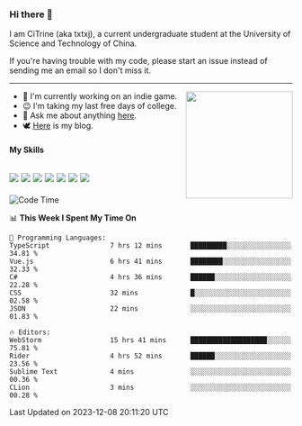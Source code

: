 ### Hi there 👋

I am CiTrine (aka txtxj), a current undergraduate student at the University of Science and Technology of China.

If you're having trouble with my code, please start an issue instead of sending me an email so I don't miss it.

---

<img align="right" height="190" src="http://github-profile-summary-cards.vercel.app/api/cards/stats?username=txtxj&theme=vue">

- 🌱 I'm currently working on an indie game.
- 😉 I'm taking my last free days of college.
- 💬 Ask me about anything [here](https://github.com/txtxj/txtxj/issues).
- 🕊️ [Here](https://txtxj.top) is my blog.

#### My Skills

![](https://img.shields.io/badge/Unity-000000?logo=unity&logoColor=fff)
![](https://img.shields.io/badge/C%23-239120?logo=csharp&logoColor=fff)
![](https://img.shields.io/badge/Python-3e74a2?logo=python&logoColor=fff)
![](https://img.shields.io/badge/C++-65318e?logo=cplusplus&logoColor=fff)
![](https://img.shields.io/badge/C-5654a2?logo=c&logoColor=fff)
![](https://img.shields.io/badge/Blender-f5792a?logo=blender&logoColor=fff)
![](https://img.shields.io/badge/MS%20SQL-cc2927?logo=microsoftsqlserver&logoColor=fff)
---

<!--START_SECTION:waka-->
![Code Time](http://img.shields.io/badge/Code%20Time-1%2C526%20hrs%2052%20mins-blue)

📊 **This Week I Spent My Time On** 

```text
💬 Programming Languages: 
TypeScript               7 hrs 12 mins       █████████░░░░░░░░░░░░░░░░   34.81 % 
Vue.js                   6 hrs 41 mins       ████████░░░░░░░░░░░░░░░░░   32.33 % 
C#                       4 hrs 36 mins       ██████░░░░░░░░░░░░░░░░░░░   22.28 % 
CSS                      32 mins             █░░░░░░░░░░░░░░░░░░░░░░░░   02.58 % 
JSON                     22 mins             ░░░░░░░░░░░░░░░░░░░░░░░░░   01.83 % 

🔥 Editors: 
WebStorm                 15 hrs 41 mins      ███████████████████░░░░░░   75.81 % 
Rider                    4 hrs 52 mins       ██████░░░░░░░░░░░░░░░░░░░   23.56 % 
Sublime Text             4 mins              ░░░░░░░░░░░░░░░░░░░░░░░░░   00.36 % 
CLion                    3 mins              ░░░░░░░░░░░░░░░░░░░░░░░░░   00.28 % 
```


 Last Updated on 2023-12-08 20:11:20 UTC
<!--END_SECTION:waka-->
